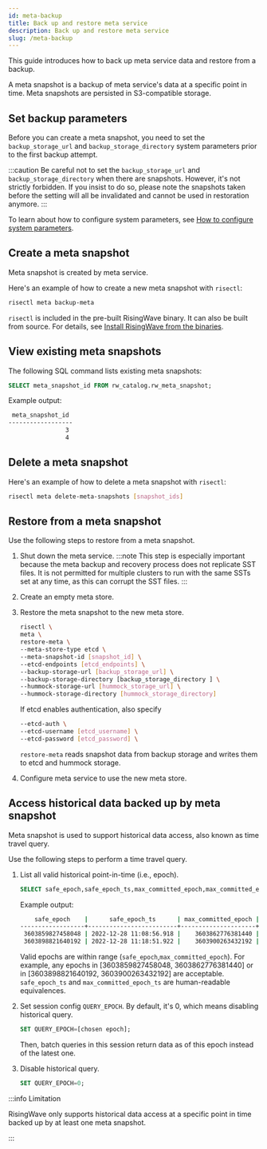 ```yaml
---
id: meta-backup
title: Back up and restore meta service
description: Back up and restore meta service
slug: /meta-backup
---
```

<head>
  <link rel="canonical" href="https://docs.risingwave.com/docs/current/meta-backup/" />
</head>

This guide introduces how to back up meta service data and restore from a backup.

A meta snapshot is a backup of meta service's data at a specific point in time. Meta snapshots are persisted in S3-compatible storage.

## Set backup parameters

Before you can create a meta snapshot, you need to set the `backup_storage_url` and `backup_storage_directory` system parameters prior to the first backup attempt.

:::caution
Be careful not to set the `backup_storage_url` and `backup_storage_directory` when there are snapshots. However, it's not strictly forbidden. If you insist to do so, please note the snapshots taken before the setting will all be invalidated and cannot be used in restoration anymore.
:::

To learn about how to configure system parameters, see [How to configure system parameters](../manage/view-configure-system-parameters.md#how-to-configure-system-parameters).

## Create a meta snapshot

Meta snapshot is created by meta service.

Here's an example of how to create a new meta snapshot with `risectl`:

```bash
risectl meta backup-meta
```

`risectl` is included in the pre-built RisingWave binary. It can also be built from source. For details, see [Install RisingWave from the binaries](/deploy/risingwave-trial.md?method=binaries).

## View existing meta snapshots

The following SQL command lists existing meta snapshots:

```sql
SELECT meta_snapshot_id FROM rw_catalog.rw_meta_snapshot;
```

Example output:

```bash
 meta_snapshot_id 
------------------
                3
                4
```

## Delete a meta snapshot

Here's an example of how to delete a meta snapshot with `risectl`:

```bash
risectl meta delete-meta-snapshots [snapshot_ids]
```

## Restore from a meta snapshot

Use the following steps to restore from a meta snapshot.

1. Shut down the meta service.
    :::note
    This step is especially important because the meta backup and recovery process does not replicate SST files. It is not permitted for multiple clusters to run with the same SSTs set at any time, as this can corrupt the SST files.
    :::
2. Create an empty meta store.
3. Restore the meta snapshot to the new meta store.

    ```bash
    risectl \
    meta \
    restore-meta \
    --meta-store-type etcd \
    --meta-snapshot-id [snapshot_id] \
    --etcd-endpoints [etcd_endpoints] \
    --backup-storage-url [backup_storage_url] \
    --backup-storage-directory [backup_storage_directory ] \
    --hummock-storage-url [hummock_storage_url] \
    --hummock-storage-directory [hummock_storage_directory]
    ```

    If etcd enables authentication, also specify
    ```bash
    --etcd-auth \
    --etcd-username [etcd_username] \
    --etcd-password [etcd_password] \
    ```

    `restore-meta` reads snapshot data from backup storage and writes them to etcd and hummock storage.
4. Configure meta service to use the new meta store.

## Access historical data backed up by meta snapshot

Meta snapshot is used to support historical data access, also known as time travel query.

Use the following steps to perform a time travel query.

1. List all valid historical point-in-time (i.e., epoch).

    ```sql
    SELECT safe_epoch,safe_epoch_ts,max_committed_epoch,max_committed_epoch_ts FROM rw_catalog.rw_meta_snapshot;
    ```

   Example output:

    ```bash
        safe_epoch    |      safe_epoch_ts      | max_committed_epoch | max_committed_epoch_ts  
    ------------------+-------------------------+---------------------+-------------------------
     3603859827458048 | 2022-12-28 11:08:56.918 |    3603862776381440 | 2022-12-28 11:09:41.915
     3603898821640192 | 2022-12-28 11:18:51.922 |    3603900263432192 | 2022-12-28 11:19:13.922
    ```

   Valid epochs are within range (`safe_epoch`,`max_committed_epoch`). For example, any epochs in [3603859827458048, 3603862776381440] or in [3603898821640192, 3603900263432192] are acceptable.  
   `safe_epoch_ts` and `max_committed_epoch_ts` are human-readable equivalences.
2. Set session config `QUERY_EPOCH`. By default, it's 0, which means disabling historical query.

    ```sql
    SET QUERY_EPOCH=[chosen epoch];
    ```

   Then, batch queries in this session return data as of this epoch instead of the latest one.
3. Disable historical query.

    ```sql
    SET QUERY_EPOCH=0;
    ```

:::info Limitation

RisingWave only supports historical data access at a specific point in time backed up by at least one meta snapshot.

:::
